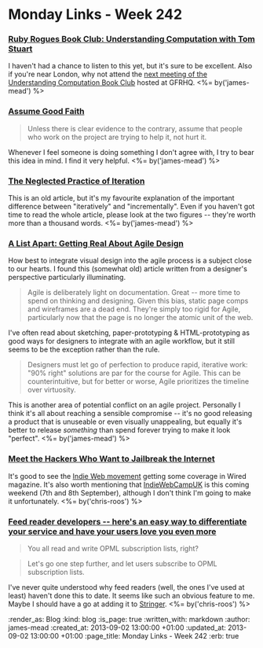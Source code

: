 Monday Links - Week 242
============

### [Ruby Rogues Book Club: Understanding Computation with Tom Stuart ](http://rubyrogues.com/120-rr-book-club-understanding-computation-with-tom-stuart/)

I haven't had a chance to listen to this yet, but it's sure to be excellent. Also if you're near London, why not attend the [next meeting of the Understanding Computation Book Club](http://lanyrd.com/2013/understanding-computation-book-club-2-september/) hosted at GFRHQ. <%= by('james-mead') %>

### [Assume Good Faith](http://en.wikipedia.org/wiki/Wikipedia:Assume_good_faith)

> Unless there is clear evidence to the contrary, assume that people who work on the project are trying to help it, not hurt it.

Whenever I feel someone is doing something I don't agree with, I try to bear this idea in mind. I find it very helpful. <%= by('james-mead') %>

### [The Neglected Practice of Iteration](http://www.stickyminds.com/sitewide.asp?Function=edetail&ObjectId=13178)

This is an old article, but it's my favourite explanation of the important difference between "iteratively" and "incrementally". Even if you haven't got time to read the whole article, please look at the two figures -- they're worth more than a thousand words. <%= by('james-mead') %>


### [A List Apart: Getting Real About Agile Design](http://alistapart.com/article/gettingrealaboutagiledesign)

How best to integrate visual design into the agile process is a subject close to our hearts. I found this (somewhat old) article written from a designer's perspective particularly illuminating.

> Agile is deliberately light on documentation. Great -- more time to spend on thinking and designing. Given this bias, static page comps and wireframes are a dead end. They're simply too rigid for Agile, particularly now that the page is no longer the atomic unit of the web.

I've often read about sketching, paper-prototyping & HTML-prototyping as good ways for designers to integrate with an agile workflow, but it still seems to be the exception rather than the rule.

> Designers must let go of perfection to produce rapid, iterative work:  "90% right" solutions are par for the course for Agile. This can be counterintuitive, but for better or worse, Agile prioritizes the timeline over virtuosity. 

This is another area of potential conflict on an agile project. Personally I think it's all about reaching a sensible compromise -- it's no good releasing a product that is unuseable or even visually unappealing, but equally it's better to release *something* than spend forever trying to make it look "perfect". <%= by('james-mead') %>


### [Meet the Hackers Who Want to Jailbreak the Internet](http://www.wired.com/wiredenterprise/2013/08/indie-web/)

It's good to see the [Indie Web movement](http://indiewebcamp.com/) getting some coverage in Wired magazine. It's also worth mentioning that [IndieWebCampUK](http://indiewebcamp.com/2013/UK) is this coming weekend (7th and 8th September), although I don't think I'm going to make it unfortunately. <%= by('chris-roos') %>


### [Feed reader developers -- here's an easy way to differentiate your service and have your users love you even more](http://dave.smallpict.com/2013/08/15/feedReaderDevs)

> You all read and write OPML subscription lists, right?

> Let's go one step further, and let users subscribe to OPML subscription lists.

I've never quite understood why feed readers (well, the ones I've used at least) haven't done this to date. It seems like such an obvious feature to me. Maybe I should have a go at adding it to [Stringer](https://github.com/swanson/stringer). <%= by('chris-roos') %>


:render_as: Blog
:kind: blog
:is_page: true
:written_with: markdown
:author: james-mead
:created_at: 2013-09-02 13:00:00 +01:00
:updated_at: 2013-09-02 13:00:00 +01:00
:page_title: Monday Links - Week 242
:erb: true
